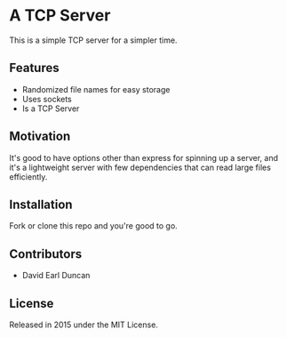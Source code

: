 A TCP Server
====================

This is a simple TCP server for a simpler time.

## Features

* Randomized file names for easy storage
* Uses sockets
* Is a TCP Server

## Motivation

It's good to have options other than express for spinning up a server, and it's a lightweight server with few dependencies that can read large files efficiently.

## Installation

Fork or clone this repo and you're good to go.

## Contributors

* David Earl Duncan

## License
Released in 2015 under the MIT License.
